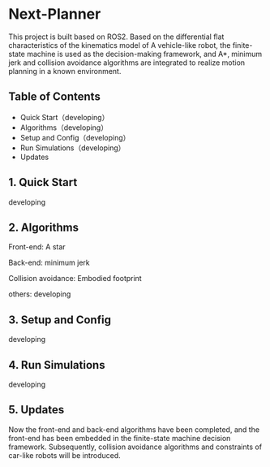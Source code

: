 # Next-Planner


This project is built based on ROS2. Based on the differential flat  characteristics of the kinematics model of A vehicle-like robot, the  finite-state machine is used as the decision-making framework, and A*,  minimum jerk and collision avoidance algorithms are integrated to  realize motion planning in a known environment.

## Table of Contents

- Quick Start（developing）
- Algorithms（developing）
- Setup and Config（developing）
- Run Simulations（developing）
- Updates

## 1. Quick Start


developing

## 2. Algorithms



Front-end: A star

Back-end: minimum jerk

Collision avoidance: Embodied footprint

others: developing



## 3. Setup and Config

developing



## 4. Run Simulations

developing



## 5. Updates

Now the front-end and back-end algorithms have been completed, and the  front-end has been embedded in the finite-state machine decision  framework. Subsequently, collision avoidance algorithms and constraints  of car-like robots will be introduced.
